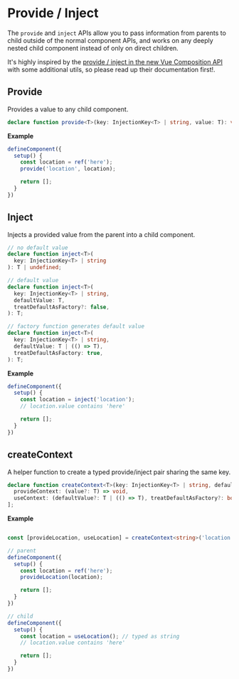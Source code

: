 # Provide / Inject

The `provide` and `inject` APIs allow you to pass information from parents to child outside of the
normal component APIs, and works on any deeply nested child component instead of only on direct
children.

It's highly inspired by the [provide / inject in the new Vue Composition API](https://v3.vuejs.org/guide/composition-api-provide-inject.html#scenario-background)
with some additional utils, so please read up their documentation first!.

## Provide

Provides a value to any child component.

```ts
declare function provide<T>(key: InjectionKey<T> | string, value: T): void;
```

**Example**

```ts
defineComponent({
  setup() {
    const location = ref('here');
    provide('location', location);

    return [];
  }
})
```

## Inject

Injects a provided value from the parent into a child component. 

```ts
// no default value
declare function inject<T>(
  key: InjectionKey<T> | string
): T | undefined;

// default value
declare function inject<T>(
  key: InjectionKey<T> | string,
  defaultValue: T,
  treatDefaultAsFactory?: false,
): T;

// factory function generates default value
declare function inject<T>(
  key: InjectionKey<T> | string,
  defaultValue: T | (() => T),
  treatDefaultAsFactory: true,
): T;
```

**Example**

```ts
defineComponent({
  setup() {
    const location = inject('location');
    // location.value contains 'here'

    return [];
  }
})
```

## createContext

A helper function to create a typed provide/inject pair sharing the same key.

```ts
declare function createContext<T>(key: InjectionKey<T> | string, defaultValue?: T): [
  provideContext: (value?: T) => void,
  useContext: (defaultValue?: T | (() => T), treatDefaultAsFactory?: boolean) => T
];
```

**Example**

```ts

const [provideLocation, useLocation] = createContext<string>('location');

// parent
defineComponent({
  setup() {
    const location = ref('here');
    provideLocation(location);

    return [];
  }
})

// child
defineComponent({
  setup() {
    const location = useLocation(); // typed as string
    // location.value contains 'here'

    return [];
  }
})
```
